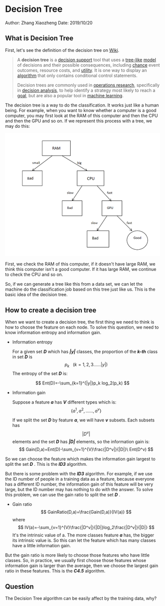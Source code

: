 # Decision Tree

Author: Zhang Xiaozheng Date: 2019/10/20

## What is Decision Tree

  First, let's see the definition of the decision tree on [Wiki]( https://en.wikipedia.org/wiki/Decision_tree ).

> A **decision tree** is a [decision support](https://en.wikipedia.org/wiki/Decision_support_system) tool that uses a [tree-like](https://en.wikipedia.org/wiki/Tree_(graph_theory)) [model](https://en.wikipedia.org/wiki/Causal_model) of decisions and their possible consequences, including [chance](https://en.wikipedia.org/wiki/Probability) event outcomes, resource costs, and [utility](https://en.wikipedia.org/wiki/Utility). It is one way to display an [algorithm](https://en.wikipedia.org/wiki/Algorithm) that only contains conditional control statements.
>
> Decision trees are commonly used in [operations research](https://en.wikipedia.org/wiki/Operations_research), specifically in [decision analysis](https://en.wikipedia.org/wiki/Decision_analysis), to help identify a strategy most likely to reach a [goal](https://en.wikipedia.org/wiki/Goal), but are also a popular tool in [machine learning](https://en.wikipedia.org/wiki/Decision_tree_learning).

  The decision tree is a way to do the classification. It works just like a human being. For example, when you want to know whether a computer is a good computer, you may first look at the RAM of this computer and then the CPU and then the GPU and so on. If we represent this process with a tree, we may do this:

<img src="DTexample.png" alt="An example" style="zoom:67%;" />

  First, we check the RAM of this computer, if it doesn't have large RAM, we think this computer isn't a good computer. If it has large RAM, we continue to check the CPU and so on.

  So, if we can generate a tree like this from a data set, we can let the machine do the classification job based on this tree just like us. This is the basic idea of the decision tree.

## How to create a decision tree

  When we want to create a decision tree, the first thing we need to think is how to choose the feature on each node. To solve this question, we need to know information entropy and information gain.

- Information entropy

  For a given set ***D*** which has ***|y|*** classes, the proportion of the ***k-th*** class in set ***D*** is  
  $$
  p_k\ \ \ (k = 1,2,3......|y|)
  $$
  The entropy of the set ***D*** is:

$$
Ent(D)=-\sum_{k=1}^{|y|}p_k log_2(p_k)
$$

- Information gain

  Suppose a feature ***a*** has ***V*** different types which is:
  $$
  \{a^1,a^2,......,a^v\}
  $$
  

  If we split the set ***D*** by feature ***a***, we will have ***v*** subsets. Each subsets has 
  $$
  |D^v|
  $$
  elements and the set ***D*** has ***|D|*** elements, so the information gain is:
  $$
  Gain(D,a)=Ent(D)-\sum_{v=1}^{V}\frac{|D^v|}{|D|}\  Ent(D^v)
  $$

So we can choose the feature which makes the information gain largest to split the set ***D*** . This is the ***ID3*** algorithm. 

But there is some problem with the ***ID3*** algorithm. For example, if we use the ID number of people in a training data as a feature, because everyone has a different ID number, the information gain of this feature will be very large, but the ID number may has nothing to do with the answer. To solve this problem, we can use the gain ratio to split the set ***D*** .

- Gain ratio
  $$
  GainRatio(D,a)=\frac{Gain(D,a)}{IV(a)}
  $$
  where
  $$
  IV(a)=-\sum_{v=1}^{V}\frac{|D^v|}{|D|}log_2\frac{|D^v|}{|D|}
  $$
  It's the intrinsic  value of a. The more classes feature ***a***  has, the bigger its intrinsic value is. So this can let the feature which has many classes have a little information gain.
  

But the gain ratio is more likely to choose those features who have little classes. So, in practice, we usually first choose those features whose information gain is larger than the average, then we choose the largest gain ratio in these features. This is the ***C4.5*** algorithm.

## Question

The Decision Tree algorithm can be easily affect by the training data, why?